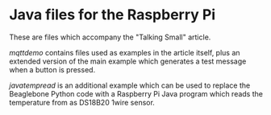 Java files for the Raspberry Pi 
===============================

These are files which accompany the "Talking Small" article.

*mqttdemo* contains files used as examples in the article itself, plus an extended version of the main example which generates a test message when a button is pressed.

*javatempread* is an additional example which can be used to replace the Beaglebone Python code with a Raspberry Pi Java program which reads the temperature from as DS18B20 1wire sensor.



